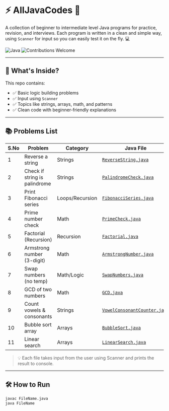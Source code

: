 # ⚡ AllJavaCodes 🚀
A collection of beginner to intermediate level Java programs for practice, revision, and interviews. Each program is written in a clean and simple way, using `Scanner` for input so you can easily test it on the fly. 💻

![Java](https://img.shields.io/badge/Made%20With-Java-blue?style=for-the-badge&logo=java)
![Contributions Welcome](https://img.shields.io/badge/Contributions-Welcome-28a745?style=for-the-badge)

---

## 🧠 What's Inside?

This repo contains:
- ✅ Basic logic building problems
- ✅ Input using `Scanner`
- ✅ Topics like strings, arrays, math, and patterns
- ✅ Clean code with beginner-friendly explanations

---

## 📚 Problems List

| S.No | Problem | Category | Java File |
|------|---------|----------|-----------|
| 1 | Reverse a string | Strings | [`ReverseString.java`](./ReverseString.java) |
| 2 | Check if string is palindrome | Strings | [`PalindromeCheck.java`](./PalindromeCheck.java) |
| 3 | Print Fibonacci series | Loops/Recursion | [`FibonacciSeries.java`](./FibonacciSeries.java) |
| 4 | Prime number check | Math | [`PrimeCheck.java`](./PrimeCheck.java) |
| 5 | Factorial (Recursion) | Recursion | [`Factorial.java`](./Factorial.java) |
| 6 | Armstrong number (3-digit) | Math | [`ArmstrongNumber.java`](./ArmstrongNumber.java) |
| 7 | Swap numbers (no temp) | Math/Logic | [`SwapNumbers.java`](./SwapNumbers.java) |
| 8 | GCD of two numbers | Math | [`GCD.java`](./GCD.java) |
| 9 | Count vowels & consonants | Strings | [`VowelConsonantCounter.java`](./VowelConsonantCounter.java) |
| 10 | Bubble sort array | Arrays | [`BubbleSort.java`](./BubbleSort.java) |
| 11 | Linear search | Arrays | [`LinearSearch.java`](./LinearSearch.java) |


> 💡 Each file takes input from the user using Scanner and prints the result to console.

---

## 🛠️ How to Run

```bash
javac FileName.java
java FileName
